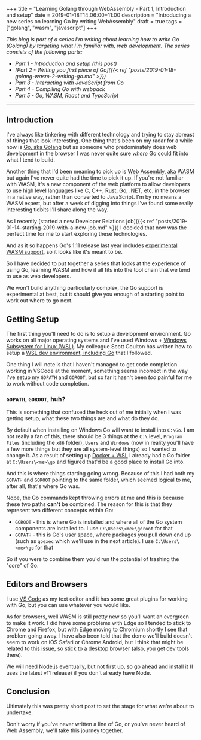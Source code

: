 +++
title = "Learning Golang through WebAssembly - Part 1, Introduction and setup"
date = 2019-01-18T14:06:00+11:00
description = "Introducing a new series on learning Go by writing WebAssembly"
draft = true
tags = ["golang", "wasm", "javascript"]
+++

_This blog is part of a series I'm writing about learning how to write Go (Golang) by targeting what I'm familiar with, web development. The series consists of the following parts:_

* _Part 1 - Introduction and setup (this post)_
* _[Part 2 - Writing you first piece of Go]({{< ref "posts/2019-01-18-golang-wasm-2-writing-go.md" >}})_
* _Part 3 - Interacting with JavaScript from Go_
* _Part 4 - Compiling Go with webpack_
* _Part 5 - Go, WASM, React and TypeScript_

***

## Introduction

I've always like tinkering with different technology and trying to stay abreast of things that look interesting. One thing that's been on my radar for a while now is [Go, aka Golang](https://golang.org) but as someone who predominately does web development in the browser I was never quite sure _where_ Go could fit into what I tend to build.

Another thing that I'd been meaning to pick up is [Web Assembly, aka WASM](https://webassembly.org/) but again I've never quite had the time to pick it up. If you're not familiar with WASM, it's a new component of the web platform to allow developers to use high level languages like C, C++, Rust, Go, .NET, etc. in the browser in a native way, rather than converted to JavaScript. I'm by no means a WASM expert, but after a week of digging into things I've found some really interesting tidbits I'll share along the way.

As I recently [started a new Developer Relations job]({{< ref "posts/2019-01-14-starting-2019-with-a-new-job.md" >}}) I decided that now was the perfect time for me to start exploring these technologies.

And as it so happens Go's 1.11 release last year includes [experimental WASM support](https://golang.org/doc/go1.11#wasm), so it looks like it's meant to be.

So I have decided to put together a series that looks at the experience of using Go, learning WASM and how it all fits into the tool chain that we tend to use as web developers.

We won't build anything particularly complex, the Go support is experimental at best, but it should give you enough of a starting point to work out where to go next.

## Getting Setup

The first thing you'll need to do is to setup a development environment. Go works on all major operating systems and I've used Windows + [Windows Subsystem for Linux (WSL)](https://docs.microsoft.com/en-us/windows/wsl/about). My colleague Scott Coulton has written how to setup a [WSL dev environment, including Go](https://medium.com/devopslinks/windows-for-a-linux-guy-823276351826) that I followed.

One thing I will note is that I haven't managed to get code completion working in VSCode at the moment, something seems incorrect in the way I've setup my `GOPATH` and `GOROOT`, but so far it hasn't been _too_ painful for me to work without code completion.

### `GOPATH`, `GOROOT`, huh?

This is something that confused the heck out of me initially when I was getting setup, what these two things are and what do they do.

By default when installing on Windows Go will want to install into `C:\Go`. I am not really a fan of this, there should be 3 things at the `C:\` level, `Program Files` (including the `x86` folder), `Users` and `Windows` (now in reality you'll have a few more things but they are all system-level things) so I wanted to change it. As a result of setting up [Docker + WSL](https://blogs.technet.microsoft.com/virtualization/2017/12/08/wsl-interoperability-with-docker/) I already had a Go folder at `C:\Users\<me>\go` and figured that'd be a good place to install Go into.

And this is where things starting going wrong. Because of this I had both my `GOPATH` and `GOROOT` pointing to the same folder, which seemed logical to me, after all, that's where Go was.

Nope, the Go commands kept throwing errors at me and this is because these two paths **can't** be combined. The reason for this is that they represent two different concepts within Go:

* `GOROOT` - this is where Go is installed and where all of the Go system components are installed to. I use `C:\Users\<me>\goroot` for that
* `GOPATH` - this is Go's user space, where packages you pull down end up (such as `goexec` which we'll use in the next article). I use `C:\Users\<me>\go` for that

So if you were to combine them you'd run the potential of trashing the "core" of Go.

## Editors and Browsers

I use [VS Code](https://code.visualstudio.com) as my text editor and it has some great plugins for working with Go, but you can use whatever you would like.

As for browsers, well WASM is still pretty new so you'll want an evergreen to make it work. I did have some problems with Edge so I tended to stick to Chrome and Firefox, but with Edge moving to Chromium shortly I see that problem going away. I have also been told that the demo we'll build doesn't seem to work on iOS Safari or Chrome Android, but I think that might be related to [this issue](https://github.com/golang/go/issues/27462), so stick to a desktop browser (also, you get dev tools there).

We will need [Node.js](https://nodejs.org) eventually, but not first up, so go ahead and install it (I uses the latest v11 release) if you don't already have Node.

## Conclusion

Ultimately this was pretty short post to set the stage for what we're about to undertake.

Don't worry if you've never written a line of Go, or you've never heard of Web Assembly, we'll take this journey together.